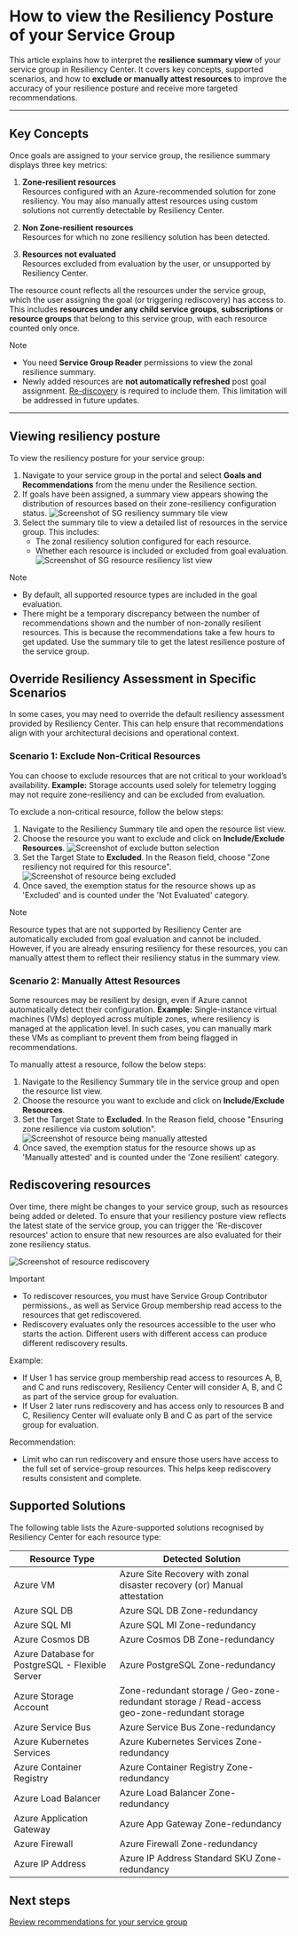 # How to view the Resiliency Posture of your Service Group

This article explains how to interpret the **resilience summary view** of your service group in Resiliency Center. It covers key concepts, supported scenarios, and how to **exclude or manually attest resources** to improve the accuracy of your resilience posture and receive more targeted recommendations.

---

## Key Concepts

Once goals are assigned to your service group, the resilience summary displays three key metrics:

1. **Zone-resilient resources**  
   Resources configured with an Azure-recommended solution for zone resiliency. You may also manually attest resources using custom solutions not currently detectable by Resiliency Center.

2. **Non Zone-resilient resources**  
   Resources for which no zone resiliency solution has been detected.

3. **Resources not evaluated**  
   Resources excluded from evaluation by the user, or unsupported by Resiliency Center.

The resource count reflects all the resources under the service group, which the user assigning the goal (or triggering rediscovery) has access to. This includes **resources under any child service groups**, **subscriptions** or **resource groups** that belong to this service group, with each resource counted only once.

> [!NOTE]
>
> - You need **Service Group Reader** permissions to view the zonal resilience summary.
> - Newly added resources are **not automatically refreshed** post goal assignment. [Re-discovery](#rediscovering-resources) is required to include them. This limitation will be addressed in future updates.

---

## Viewing resiliency posture

To view the resiliency posture for your service group:

1. Navigate to your service group in the portal and select **Goals and Recommendations** from the menu under the Resilience section.
2. If goals have been assigned, a summary view appears showing the distribution of resources based on their zone-resiliency configuration status.
    ![Screenshot of SG resiliency summary tile view](../img/14-SG-Summary-Goals-Assigned.png)
3. Select the summary tile to view a detailed list of resources in the service group. This includes:
    - The zonal resiliency solution configured for each resource.
    - Whether each resource is included or excluded from goal evaluation.
    ![Screenshot of SG resource resiliency list view](../img/15-SG-List-Resources.png)

> [!NOTE]
>
> - By default, all supported resource types are included in the goal evaluation.
> - There might be a temporary discrepancy between the number of recommendations shown and the number of non-zonally resilient resources. This is because the recommendations take a few hours to get updated. Use the summary tile to get the latest resilience posture of the service group.

## Override Resiliency Assessment in Specific Scenarios

In some cases, you may need to override the default resiliency assessment provided by Resiliency Center. This can help ensure that recommendations align with your architectural decisions and operational context.

### Scenario 1: Exclude Non-Critical Resources

You can choose to exclude resources that are not critical to your workload’s availability.
**Example:**
Storage accounts used solely for telemetry logging may not require zone-resiliency and can be excluded from evaluation.

To exclude a non-critical resource, follow the below steps:

1. Navigate to the Resiliency Summary tile and open the resource list view.
2. Choose the resource you want to exclude and click on **Include/Exclude Resources**.
    ![Screenshot of exclude button selection](../img/16-Resource-Exclude-Command-Bar.png)
3. Set the Target State to **Excluded**. In the Reason field, choose "Zone resiliency not required for this resource".
    ![Screenshot of resource being excluded](../img/17-Resoure-Exclusion-Selection.png)
4. Once saved, the exemption status for the resource shows up as 'Excluded' and is counted under the 'Not Evaluated' category.

> [!NOTE]
> Resource types that are not supported by Resiliency Center are automatically excluded from goal evaluation and cannot be included. However, if you are already ensuring resiliency for these resources, you can manually attest them to reflect their resiliency status in the summary view.

### Scenario 2: Manually Attest Resources

Some resources may be resilient by design, even if Azure cannot automatically detect their configuration.
**Example:**
Single-instance virtual machines (VMs) deployed across multiple zones, where resiliency is managed at the application level. In such cases, you can manually mark these VMs as compliant to prevent them from being flagged in recommendations.

To manually attest a resource, follow the below steps:

1. Navigate to the Resiliency Summary tile in the service group and open the resource list view.
2. Choose the resource you want to exclude and click on **Include/Exclude Resources**.
3. Set the Target State to **Excluded**. In the Reason field, choose "Ensuring zone resilience via custom solution".
    ![Screenshot of resource being manually attested](../img/18-Manual-Attestation-Selection.png)
4. Once saved, the exemption status for the resource shows up as 'Manually attested' and is counted under the 'Zone resilient' category.

## Rediscovering resources

Over time, there might be changes to your service group, such as resources being added or deleted. To ensure that your resiliency posture view reflects the latest state of the service group, you can trigger the 'Re-discover resources' action to ensure that new resources are also evaluated for their zone resiliency status.

   ![Screenshot of resource rediscovery](../img/19-SG-Resource-Rediscovery.png)

> [!IMPORTANT]
>
> - To rediscover resources, you must have Service Group Contributor permissions., as well as Service Group membership read access to the resources that get rediscovered.
> - Rediscovery evaluates only the resources accessible to the user who starts the action. Different users with different access can produce different rediscovery results.
>
> Example:
>
> - If User 1 has service group membership read access to resources A, B, and C and runs rediscovery, Resiliency Center will consider A, B, and C as part of the service group for evaluation.
> - If User 2 later runs rediscovery and has access only to resources B and C, Resiliency Center will evaluate only B and C as part of the service group for evaluation.
>
> Recommendation:
>
> - Limit who can run rediscovery and ensure those users have access to the full set of service-group resources. This helps keep rediscovery results consistent and complete.

## Supported Solutions

The following table lists the Azure-supported solutions recognised by Resiliency Center for each resource type:

| **Resource Type**       | **Detected Solution**                                  |
|-------------------------|--------------------------------------------------------|
| Azure VM                | Azure Site Recovery with zonal disaster recovery (or) Manual attestation     |
| Azure SQL DB            | Azure SQL DB Zone-redundancy                               |
| Azure SQL MI            | Azure SQL MI Zone-redundancy|
| Azure Cosmos DB         | Azure Cosmos DB Zone-redundancy |
| Azure Database for PostgreSQL - Flexible Server         | Azure PostgreSQL Zone-redundancy |
| Azure Storage Account   | Zone-redundant storage / Geo-zone-redundant storage / Read-access geo-zone-redundant storage |
| Azure Service Bus         | Azure Service Bus Zone-redundancy |
| Azure Kubernetes Services         | Azure Kubernetes Services Zone-redundancy |
| Azure Container Registry         | Azure Container Registry Zone-redundancy |
| Azure Load Balancer         | Azure Load Balancer Zone-redundancy |
| Azure Application Gateway         | Azure App Gateway Zone-redundancy |
| Azure Firewall         | Azure Firewall Zone-redundancy |
| Azure IP Address         | Azure IP Address Standard SKU Zone-redundancy |

## Next steps

[Review recommendations for your service group](./Recommendations.md)
